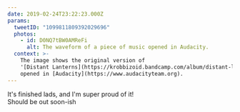 ```yaml
---
date: 2019-02-24T23:22:23.000Z
params:
  tweetID: "1099811809392029696"
  photos:
    - id: D0NQ7tBW0AMReFi
      alt: The waveform of a piece of music opened in Audacity.
  context: >-
    The image shows the original version of
    '[Distant Lanterns](https://krobbizoid.bandcamp.com/album/distant-lanterns-single)'
    opened in [Audacity](https://www.audacityteam.org).
---
```


It's finished lads, and I'm super proud of it!\
Should be out soon-ish

